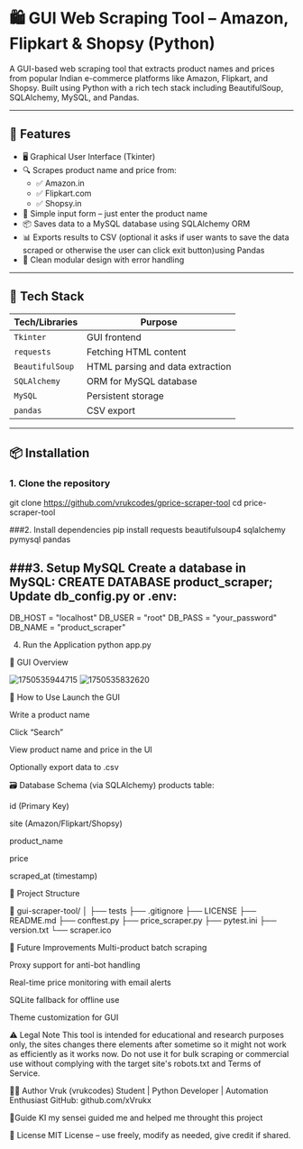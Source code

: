 # 🛍️ GUI Web Scraping Tool – Amazon, Flipkart & Shopsy (Python)

A GUI-based web scraping tool that extracts product names and prices from popular Indian e-commerce platforms like Amazon, Flipkart, and Shopsy. Built using Python with a rich tech stack including BeautifulSoup, SQLAlchemy, MySQL, and Pandas.

---

## 📌 Features

- 🖥️ Graphical User Interface (Tkinter)
- 🔍 Scrapes product name and price from:
  - ✅ Amazon.in
  - ✅ Flipkart.com
  - ✅ Shopsy.in
- 🧠 Simple input form – just enter the product name
- 📦 Saves data to a MySQL database using SQLAlchemy ORM
- 📊 Exports results to CSV (optional it asks if user wants to save the data scraped or otherwise the user can click exit button)using Pandas
- 🔄 Clean modular design with error handling

---

## 🧰 Tech Stack

| Tech/Libraries       | Purpose                          |
|----------------------|----------------------------------|
| `Tkinter`            | GUI frontend                     |
| `requests`           | Fetching HTML content            |
| `BeautifulSoup`      | HTML parsing and data extraction |
| `SQLAlchemy`         | ORM for MySQL database           |
| `MySQL`              | Persistent storage               |
| `pandas`             | CSV export                       |

---

## 📦 Installation

### 1. Clone the repository
git clone https://github.com/vrukcodes/gprice-scraper-tool
cd price-scraper-tool

###2. Install dependencies
pip install requests beautifulsoup4 sqlalchemy pymysql pandas

###3. Setup MySQL
Create a database in MySQL:
CREATE DATABASE product_scraper;
Update db_config.py or .env:
---
DB_HOST = "localhost"
DB_USER = "root"
DB_PASS = "your_password"
DB_NAME = "product_scraper"

4. Run the Application
python app.py

📸 GUI Overview

![1750535944715](https://github.com/user-attachments/assets/c9988539-7283-4816-9e4c-63d26230d0cb)
![1750535832620](https://github.com/user-attachments/assets/4c84751f-359e-4644-b90b-f94a22b19043)


🧠 How to Use
Launch the GUI

Write a product name 

Click “Search”

View product name and price in the UI

Optionally export data to .csv

🗃️ Database Schema (via SQLAlchemy)
products table:

id (Primary Key)

site (Amazon/Flipkart/Shopsy)

product_name

price

scraped_at (timestamp)

📂 Project Structure

📁 gui-scraper-tool/
│
├── tests
├── .gitignore
├── LICENSE
├── README.md
├── conftest.py
├── price_scraper.py
├── pytest.ini
├── version.txt 
└── scraper.ico

🚀 Future Improvements
 Multi-product batch scraping

 Proxy support for anti-bot handling

 Real-time price monitoring with email alerts

 SQLite fallback for offline use

 Theme customization for GUI

⚠️ Legal Note
This tool is intended for educational and research purposes only, the sites changes there elements after sometime so it might not work as efficiently as it works now.
Do not use it for bulk scraping or commercial use without complying with the target site's robots.txt and Terms of Service.

👨‍💻 Author
Vruk (vrukcodes)
Student | Python Developer | Automation Enthusiast
GitHub: github.com/xVrukx

👩Guide
KI my sensei guided me and helped me throught this project

📄 License
MIT License – use freely, modify as needed, give credit if shared.
